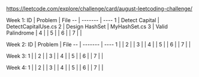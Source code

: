 https://leetcode.com/explore/challenge/card/august-leetcoding-challenge/

Week 1:
ID | Problem | File
-- | ------- | ----
1 | Detect Capital | DetectCapitalUse.cs
2 | Design HashSet | MyHashSet.cs
3 | Valid Palindrome |
4 | |
5 | |
6 | |
7 | |

Week 2:
ID | Problem | File
-- | ------- | ----
1 | |
2 | |
3 | |
4 | |
5 | |
6 | |
7 | |

Week 3:
1 | |
2 | |
3 | |
4 | |
5 | |
6 | |
7 | |

Week 4:
1 | |
2 | |
3 | |
4 | |
5 | |
6 | |
7 | |
